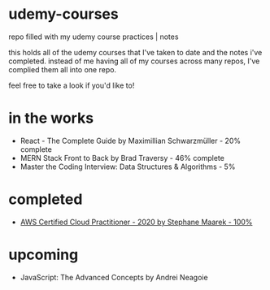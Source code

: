 # udemy-courses
repo filled with my udemy course practices | notes

this holds all of the udemy courses that I've taken to date and the notes i've completed. instead of me having all of my courses across many repos, I've complied them all into one repo. 

feel free to take a look if you'd like to!

# in the works
- React - The Complete Guide by Maximillian Schwarzmüller - 20% complete
- MERN Stack Front to Back by Brad Traversy - 46% complete
- Master the Coding Interview: Data Structures & Algorithms - 5%

# completed
- [AWS Certified Cloud Practitioner - 2020 by Stephane Maarek - 100%](https://udemy-certificate.s3.amazonaws.com/pdf/UC-3d246d5f-724f-4bcb-88cb-fb8bf4701e57.pdf) 

# upcoming 
- JavaScript: The Advanced Concepts by Andrei Neagoie
